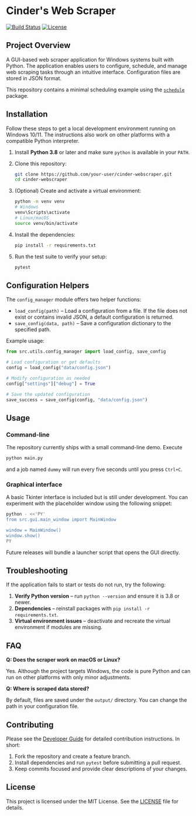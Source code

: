 # Cinder's Web Scraper

[![Build Status](https://img.shields.io/badge/build-passing-brightgreen)](#)
[![License](https://img.shields.io/badge/license-MIT-blue)](#license)

## Project Overview

A GUI-based web scraper application for Windows systems built with Python. The application enables users to configure, schedule, and manage web scraping tasks through an intuitive interface. Configuration files are stored in JSON format.

This repository contains a minimal scheduling example using the [`schedule`](https://pypi.org/project/schedule/) package.

## Installation

Follow these steps to get a local development environment running on
Windows 10/11. The instructions also work on other platforms with a
compatible Python interpreter.

1. Install **Python 3.8** or later and make sure ``python`` is available in
   your ``PATH``.
2. Clone this repository:

   ```bash
   git clone https://github.com/your-user/cinder-webscraper.git
   cd cinder-webscraper
   ```

3. (Optional) Create and activate a virtual environment:

   ```bash
   python -m venv venv
   # Windows
   venv\Scripts\activate
   # Linux/macOS
   source venv/bin/activate
   ```

4. Install the dependencies:

   ```bash
   pip install -r requirements.txt
   ```

5. Run the test suite to verify your setup:

   ```bash
   pytest
   ```

## Configuration Helpers

The `config_manager` module offers two helper functions:

- `load_config(path)` – Load a configuration from a file. If the file does not exist or contains invalid JSON, a default configuration is returned.
- `save_config(data, path)` – Save a configuration dictionary to the specified path.

Example usage:

```python
from src.utils.config_manager import load_config, save_config

# Load configuration or get defaults
config = load_config("data/config.json")

# Modify configuration as needed
config["settings"]["debug"] = True

# Save the updated configuration
save_success = save_config(config, "data/config.json")
```

## Usage

### Command-line

The repository currently ships with a small command-line demo. Execute

```bash
python main.py
```

and a job named ``dummy`` will run every five seconds until you press
``Ctrl+C``.

### Graphical interface

A basic Tkinter interface is included but is still under development. You
can experiment with the placeholder window using the following snippet:

```bash
python - <<'PY'
from src.gui.main_window import MainWindow

window = MainWindow()
window.show()
PY
```

Future releases will bundle a launcher script that opens the GUI directly.

## Troubleshooting

If the application fails to start or tests do not run, try the following:

1. **Verify Python version** – run ``python --version`` and ensure it is
   3.8 or newer.
2. **Dependencies** – reinstall packages with ``pip install -r requirements.txt``.
3. **Virtual environment issues** – deactivate and recreate the virtual
   environment if modules are missing.

## FAQ

**Q: Does the scraper work on macOS or Linux?**

Yes. Although the project targets Windows, the code is pure Python and can run
on other platforms with only minor adjustments.

**Q: Where is scraped data stored?**

By default, files are saved under the ``output/`` directory. You can change the
path in your configuration file.

## Contributing

Please see the [Developer Guide](docs/DEVELOPER_GUIDE.md) for detailed
contribution instructions. In short:

1. Fork the repository and create a feature branch.
2. Install dependencies and run ``pytest`` before submitting a pull request.
3. Keep commits focused and provide clear descriptions of your changes.

## License

This project is licensed under the MIT License. See the [LICENSE](LICENSE) file for details.
